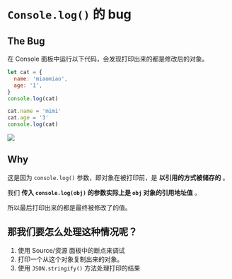 # `Console.log()` 的 bug

## The Bug

在 Console 面板中运行以下代码，会发现打印出来的都是修改后的对象。

```js
let cat = {
  name: 'miaomiao',
  age: '1',
}
console.log(cat)

cat.name = 'mimi'
cat.age = '3'
console.log(cat)
```

![](assets/console.log的%20bug.jpg)

## Why

这是因为 `console.log()` 参数，即对象在被打印前，是 **以引用的方式被储存的** 。

我们 **传入 `console.log(obj)` 的参数实际上是 `obj` 对象的引用地址值** 。

所以最后打印出来的都是最终被修改了的值。

## 那我们要怎么处理这种情况呢？

1. 使用 Source/资源 面板中的断点来调试
2. 打印一个从这个对象复制出来的对象。
3. 使用 `JSON.stringify()` 方法处理打印的结果